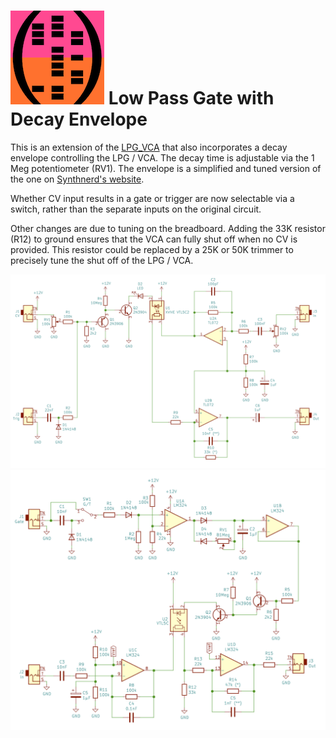 ![HDC logo](../hidden_data_small.png)
Low Pass Gate with Decay Envelope
=================================
This is an extension of the [LPG_VCA](./LPG_VCA.md) that also incorporates a
decay envelope controlling the LPG / VCA.  The decay time is adjustable via the
1 Meg potentiometer (RV1).  The envelope is a simplified and tuned version of
the one on [Synthnerd's website](https://synthnerd.wordpress.com/2016/04/06/envelope-circuits-a-simple-ar-design-using-op-amps/).

Whether CV input results in a gate or trigger are now selectable via a switch,
rather than the separate inputs on the original circuit.

Other changes are due to tuning on the breadboard.  Adding the 33K resistor (R12)
to ground ensures that the VCA can fully shut off when no CV is provided.  This
resistor could be replaced by a 25K or 50K trimmer to precisely tune the shut off
of the LPG / VCA.

![LPG Circuit](./LPG_VCA.png)
![LPG ENV Circuit](./LPG_VCA_ENV.png)
